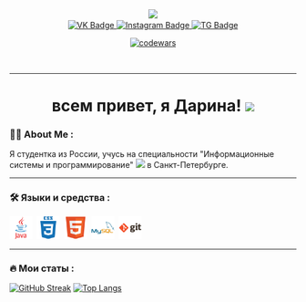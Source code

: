 <div id="header" align="center">
  <img src="https://media.giphy.com/media/v1.Y2lkPTc5MGI3NjExZTRydDZpeWt2N2h2cm1kZWdjaDN6ZG9ld3NzMGx5djMyeXhocGFlNSZlcD12MV9pbnRlcm5hbF9naWZfYnlfaWQmY3Q9cw/M9gbBd9nbDrOTu1Mqx/giphy.gif" width="200"/>
</div>
<div id="badges" align="center">
  <a href="https://vk.com/darishast">
    <img src="https://img.shields.io/badge/VK-blue?style=for-the-badge&logo=vk&logoColor=white" alt="VK Badge"/>
  </a>
  <a href="https://www.instagram.com/dar1na4ka?igsh=dml2djk1N21qYmJv&utm_source=qr">
    <img src="https://img.shields.io/badge/Instagram-red?style=for-the-badge&logo=instagram&logoColor=white" alt="Instagram Badge"/>
  </a>
  <a href="https://t.me/@darrrina1">
    <img src="https://img.shields.io/badge/Telegram-blue?style=for-the-badge&logo=telegram&logoColor=white" alt="TG Badge"/>
  </a>

  [![codewars](https://www.codewars.com/users/dar1na4kaa/badges/small)](https://www.codewars.com/users/dar1na4kaa)
  
</div>
<div id="prosmotr" align="center">
  <img src="https://komarev.com/ghpvc/?username=dar1na4kaa&style=flat-square&color=blue" alt=""/>
</div>

---

<div align="center" id="hello">
  <h1>
  всем привет, я Дарина!
  <img src="https://media.giphy.com/media/hvRJCLFzcasrR4ia7z/giphy.gif" width="30px"/>
  </h1>
</div>

### :woman_technologist: About Me :
Я студентка из России, учусь на специальности "Информационные системы и программирование" <img src="https://media.giphy.com/media/WUlplcMpOCEmTGBtBW/giphy.gif" width="30"> в Санкт-Петербурге.

---
### :hammer_and_wrench: Языки и средства :

<div>
  <img src="https://github.com/devicons/devicon/blob/master/icons/java/java-original-wordmark.svg" title="Java" alt="Java" width="40" height="40"/>&nbsp;
  <img src="https://github.com/devicons/devicon/blob/master/icons/css3/css3-plain-wordmark.svg"  title="CSS3" alt="CSS" width="40" height="40"/>&nbsp;
  <img src="https://github.com/devicons/devicon/blob/master/icons/html5/html5-original.svg" title="HTML5" alt="HTML" width="40" height="40"/>&nbsp;
  <img src="https://github.com/devicons/devicon/blob/master/icons/mysql/mysql-original-wordmark.svg" title="MySQL"  alt="MySQL" width="40" height="40"/>&nbsp;
  <img src="https://github.com/devicons/devicon/blob/master/icons/git/git-original-wordmark.svg" title="Git" **alt="Git" width="40" height="40"/>
</div>

---

### :fire: Мои статы :
[![GitHub Streak](http://github-readme-streak-stats.herokuapp.com?user=dar1na4kaa&theme=dark&background=000000)](https://git.io/streak-stats)
[![Top Langs](https://github-readme-stats.vercel.app/api/top-langs/?username=dar1na4kaa&layout=compact&theme=vision-friendly-dark)](https://github.com/anuraghazra/github-readme-stats)


